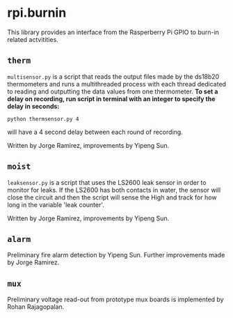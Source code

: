 # rpi.burnin
This library provides an interface from the Rasperberry Pi GPIO to burn-in
related actvitities.

## `therm`
`multisensor.py` is a script that reads the output files made by the ds18b20
thermometers and runs a multithreaded process with each thread dedicated to
reading and outputting the data values from one thermometer. **To set a delay
on recording, run script in terminal with an integer to specify the delay in
seconds:**
```
python thermsensor.py 4
```
will have a 4 second delay between each round of recording.

Written by Jorge Ramirez, improvements by Yipeng Sun.

## `moist`
`leaksensor.py` is a script that uses the LS2600 leak sensor in order to monitor
for leaks. If the LS2600 has both contacts in water, the sensor will close the
circuit and then the script will sense the High and track for how long in the
variable 'leak counter'.

Written by Jorge Ramirez, improvements by Yipeng Sun.

## `alarm`
Preliminary fire alarm detection by Yipeng Sun. Further improvements made by
Jorge Ramirez.

## `mux`
Preliminary voltage read-out from prototype mux boards is implemented by Rohan
Rajagopalan.
